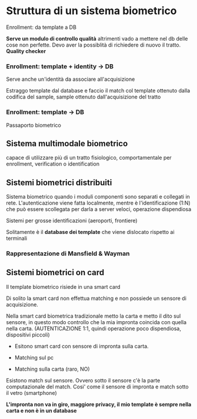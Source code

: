 # Struttura di un sistema biometrico

Enrollment: da template a DB

**Serve un modulo di controllo qualità** altrimenti vado a mettere nel db delle cose non perfette. Devo aver la possiblità di richiedere di nuovo il tratto. **Quality checker**

### Enrollment: template + identity -> DB

Serve anche un'identità da associare all'acquisizione

Estraggo template dal database e faccio il match col template ottenuto dalla codifica del sample, sample ottenuto dall'acquisizione del tratto

### Enrollment: template -> DB

Passaporto biometrico

## Sistema multimodale biometrico

capace di utilizzare più di un tratto fisiologico, comportamentale per enrollment, verification o identification

## Sistemi biometrici distribuiti

Sistema biometrico quando i moduli componenti sono separati e collegati in rete. L'autenticazione viene fatta localmente, mentre è l'identificazione (1:N) che può essere scollegata per darla a server veloci, operazione dispendiosa

Sistemi per grosse identificazioni (aeroporti, frontiere)

Solitamente è il **database dei template** che viene dislocato rispetto ai terminali

### Rappresentazione di Mansfield & Wayman

## Sistemi biometrici on card

Il template biometrico risiede in una smart card

Di solito la smart card non effettua matching e non possiede un sensore di acquisizione.

Nella smart card biometrica tradizionale metto la carta e metto il dito sul sensore, in questo modo controllo che la mia impronta coincida con quella nella carta. (AUTENTICAZIONE 1:1, quindi operazione poco dispendiosa, dispositivi piccoli)

- Esitono smart card con sensore di impronta sulla carta.

- Matching sul pc

- Matching sulla carta (raro, NO)

Esistono match sul sensore. Ovvero sotto il sensore c'è la parte computazionale del match. Cosi' come il sensore di impronta e match sotto il vetro (smartphone)

**L'impronta non va in giro, maggiore privacy, il mio template è sempre nella carta e non è in un database**

